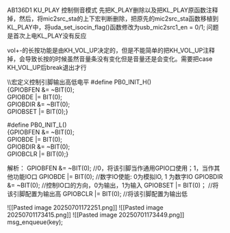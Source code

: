 AB136D1 KU_PLAY 控制侧音模式
先把K_PLAY删除以及把KL_PLAY原函数注释掉，然后，将mic2src_sta的上下宏判断删除，把原先的mic2src_sta函数移植到KL_PLAY中，将uda_set_isocin_flag()函数修改为usb_mic2src1_en = 0/1;
问题是首次上电KL_PLAY没有反应

vol+-的长按功能是由KH_VOL_UP决定的，但是不能简单的把KH_VOL_UP注释掉，会导致长按的时候虽然音量条没有变化但是音量还是会变化。需要把case KH_VOL_UP后break退出才行

\\\宏定义控制引脚输出高低电平
\#define PB0_INIT_H()       
{GPIOBFEN &= ~BIT(0); \
GPIOBDE |= BIT(0); \
GPIOBDIR &= ~BIT(0); \
GPIOBSET |= BIT(0);}

\#define PB0_INIT_L()      
{GPIOBFEN &= ~BIT(0); \
GPIOBDE |= BIT(0); \
GPIOBDIR &= ~BIT(0); \
GPIOBCLR |= BIT(0);}

解析：
GPIOBFEN &= ~BIT(0);            //0，将该引脚当作通用GPIO口使用；1，当作其他功能IO口
GPIOBDE |= BIT(0);                 //数字IO使能: 0为模拟IO, 1 为数字IO
GPIOBDIR &= ~BIT(0);            //控制IO口的方向，0为输出，1为输入
GPIOBSET |= BIT(0)；            //将该引脚配置为输出高
GPIOBCLR |= BIT(0);              //将该引脚配置为输出低

![[Pasted image 20250701172251.png]]
![[Pasted image 20250701173415.png]]
![[Pasted image 20250701173449.png]]
        msg_enqueue(key);
